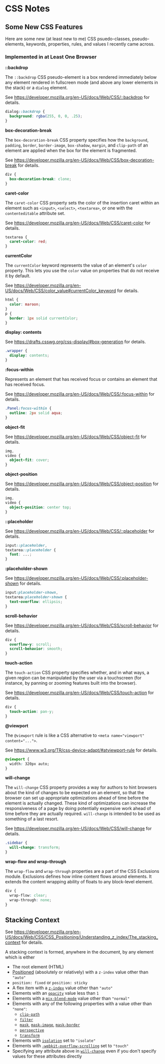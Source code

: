 # CSS Notes


## Some New CSS Features

Here are some new (at least new to me) CSS psuedo-classes, pseudo-elements,
keywords, properties, rules, and values I recently came across.

### Implemented in at Least One Browser

**::backdrop**

The `::backdrop` CSS pseudo-element is a box rendered immediately below any
element rendered in fullscreen mode (and above any lower elements in the
stack) or a `dialog` element.

See https://developer.mozilla.org/en-US/docs/Web/CSS/::backdrop for details.

```css
dialog::backdrop {
  background: rgba(255, 0, 0, .25);
}
```

**box-decoration-break**

The `box-decoration-break` CSS property specifies how the `background`,
`padding`, `border`, `border-image`, `box-shadow`, `margin`, and `clip-path`
of an element are applied when the box for the element is fragmented.

See https://developer.mozilla.org/en-US/docs/Web/CSS/box-decoration-break for
details.

```css
div {
  box-decoration-break: clone;
}
```

**caret-color**

The `caret-color` CSS property sets the color of the insertion caret within an
element such as `<input>`, `<select>`, `<textarea>`, or one with the
`contenteditable` attribute set.

See https://developer.mozilla.org/en-US/docs/Web/CSS/caret-color for details.

```css
textarea {
  caret-color: red;
}
```

**currentColor**

The `currentColor` keyword represents the value of an element's `color`
property.  This lets you use the `color` value on properties that do not
receive it by default.

See https://developer.mozilla.org/en-US/docs/Web/CSS/color_value#currentColor_keyword
for details.

```css
html {
  color: maroon;
}
p {
  border: 1px solid currentColor;
}
```

**display: contents**

See https://drafts.csswg.org/css-display/#box-generation for details.

```css
.wrapper {
  display: contents;
}
```

**:focus-within**

Represents an element that has received focus or contains an element that has
received focus.

See https://developer.mozilla.org/en-US/docs/Web/CSS/:focus-within for
details.

```css
.Panel:focus-within {
  outline: 2px solid aqua;
}
```

**object-fit**

See https://developer.mozilla.org/en-US/docs/Web/CSS/object-fit for details.

```css
img,
video {
  object-fit: cover;
}
```

**object-position**

See https://developer.mozilla.org/en-US/docs/Web/CSS/object-position for
details.

```css
img,
video {
  object-position: center top;
}
```

**::placeholder**

See https://developer.mozilla.org/en-US/docs/Web/CSS/::placeholder for
details.

```css
input::placeholder,
textarea::placeholder {
  font: ...;
}
```

**:placeholder-shown**

See https://developer.mozilla.org/en-US/docs/Web/CSS/:placeholder-shown for
details.

```css
input:placeholder-shown,
textarea:placeholder-shown {
  text-overflow: ellipsis;
}
```

**scroll-behavior**

See https://developer.mozilla.org/en-US/docs/Web/CSS/scroll-behavior for
details.

```css
div {
  overflow-y: scroll;
  scroll-behavior: smooth;
}
```

**touch-action**

The `touch-action` CSS property specifies whether, and in what ways, a given
region can be manipulated by the user via a touchscreen (for instance, by
panning or zooming features built into the browser).

See https://developer.mozilla.org/en-US/docs/Web/CSS/touch-action for details.

```css
div {
  touch-action: pan-y;
}
```

**@viewport**

The `@viewport` rule is like a CSS alternative to
`<meta name="viewport" content="...">`.

See https://www.w3.org/TR/css-device-adapt/#atviewport-rule for details.

```css
@viewport {
  width: 320px auto;
}
```

**will-change**

The `will-change` CSS property provides a way for authors to hint browsers
about the kind of changes to be expected on an element, so that the browser
can set up appropriate optimizations ahead of time before the element is
actually changed.  These kind of optimizations can increase the responsiveness
of a page by doing potentially expensive work ahead of time before they are
actually required.  `will-change` is intended to be used as something of a
last resort.

See https://developer.mozilla.org/en-US/docs/Web/CSS/will-change for details.

```css
.sidebar {
  will-change: transform;
}
```

**wrap-flow and wrap-through**

The `wrap-flow` and `wrap-through` properties are a part of the CSS Exclusions
module.  Exclusions defines how inline content flows around elements.  It
extends the content wrapping ability of floats to any block-level element.

```css
div {
  wrap-flow: clear;
  wrap-through: none;
}
```


## Stacking Context

See https://developer.mozilla.org/en-US/docs/Web/CSS/CSS_Positioning/Understanding_z_index/The_stacking_context for details.

A stacking context is formed, anywhere in the document, by any element which is either

* The root element (HTML)
* [Positioned][position] (absolutely or relatively) with a `z-index` value other than `"auto"`
* `position: fixed` or `position: sticky`
* A flex item with a [`z-index`][z_index] value other than `"auto"`
* Elements with an [`opacity`][opacity] value less than `1`
* Elements with a [`mix-blend-mode`][mix_blend_mode] value other than `"normal"`
* Elements with any of the following properties with a value other than `"none"`:
  + [`clip-path`][clip_path]
  + [`filter`][filter]
  + [`mask`][mask], [`mask-image`][mask_image], [`mask-border`][mask_border]
  + [`perspective`][perspective]
  + [`transform`][transform]
* Elements with [`isolation`][isolation] set to `"isolate"`
* Elements with [`-webkit-overflow-scrolling`][webkit_overflow_scrolling] set to `"touch"`
* Specifying any attribute above in [`will-change`][will_change] even if you don't specify values for these attributes directly


[clip_path]: https://developer.mozilla.org/en-US/docs/Web/CSS/clip-path
[filter]: https://developer.mozilla.org/en-US/docs/Web/CSS/filter
[isolation]: https://developer.mozilla.org/en-US/docs/Web/CSS/isolation
[mask]: https://developer.mozilla.org/en-US/docs/Web/CSS/mask
[mask_border]: https://www.w3.org/TR/css-masking-1/#the-mask-border
[mask_image]: https://developer.mozilla.org/en-US/docs/Web/CSS/mask-image
[mix_blend_mode]: https://developer.mozilla.org/en-US/docs/Web/CSS/mix-blend-mode
[opacity]: https://developer.mozilla.org/en-US/docs/Web/CSS/opacity
[perspective]: https://developer.mozilla.org/en-US/docs/Web/CSS/perspective
[position]: https://developer.mozilla.org/en-US/docs/Web/CSS/position
[transform]: https://developer.mozilla.org/en-US/docs/Web/CSS/transform
[webkit_overflow_scrolling]: https://developer.mozilla.org/en-US/docs/Web/CSS/-webkit-overflow-scrolling
[will_change]: https://developer.mozilla.org/en-US/docs/Web/CSS/will-change
[z_index]: https://developer.mozilla.org/en-US/docs/Web/CSS/z-index
